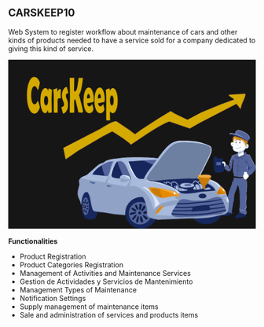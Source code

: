 ## CARSKEEP10

Web System to register workflow about maintenance of cars and other kinds of products needed to have a service sold for a company dedicated to giving this kind of service.

![Logo Aplicacion](/docimages/01.png)

**Functionalities**

- Product Registration
- Product Categories Registration
- Management of Activities and Maintenance Services
- Gestion de Actividades y Servicios de Mantenimiento
- Management Types of Maintenance  
- Notification Settings  
- Supply management of maintenance items  
- Sale and administration of services and products items
